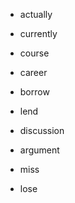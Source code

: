  - actually
 - currently

 - course
 - career

 - borrow
 - lend

 - discussion
 - argument

 - miss
 - lose